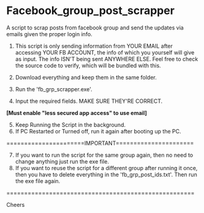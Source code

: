 # Facebook_group_post_scrapper
A script to scrap posts from facebook group and send the updates via emails given the proper login info.

1) This script is only sending information from YOUR
   EMAIL after accessing YOUR FB ACCOUNT, the info of
   which you yourself will give as input. The info
   ISN'T being sent ANYWHERE ELSE. Feel free to check
   the source code to verify, which will be bundled
   with this.

2) Download everything and keep them in the same folder.
3) Run the 'fb_grp_scrapper.exe'.
4) Input the required fields. MAKE SURE THEY'RE CORRECT.

**[Must enable "less secured app access" to use email]**

5) Keep Running the Script in the background.
6) If PC Restarted or Turned off, run it again after
   booting up the PC.

======================IMPORTANT======================

7) If you want to run the script for the same group
   again, then no need to change anything just run 
   the exe file.
8) If you want to reuse the script for a different
   group after running it once, then you have to 
   delete everything in the 'fb_grp_post_ids.txt'.
   Then run the exe file again.
   
=====================================================

Cheers
